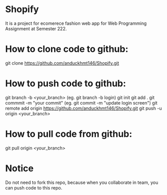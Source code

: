 # Shopify

It is a project for ecomerece fashion web app for Web Programming Assignment at Semester 222.

# How to clone code to github:

git clone https://github.com/anduckhmt146/Shopify.git

# How to push code to github:

git branch -b <your_branch> (eg. git branch -b login)
git init 
git add .
git commmit -m "your commit" (eg. git commit -m "update login screen")
git remote add origin https://github.com/anduckhmt146/Shopify.git
git push -u origin <your_branch>

# How to pull code from github:

git pull origin <your_branch>

# Notice

Do not need to fork this repo, because when you collaborate in team, you can push code to this repo.
